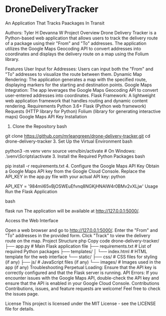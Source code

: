# DroneDeliveryTracker
An Application That Tracks Paackages In Transit

Authors:
Tyler H
Devanna W
Project Overview
Drone Delivery Tracker is a Python-based web application that allows users to track the delivery route of a package using their "From" and "To" addresses. The application utilizes the Google Maps Geocoding API to convert addresses into coordinates and displays the delivery route on a map using the Folium library.

Features
User Input for Addresses: Users can input both the "From" and "To" addresses to visualize the route between them.
Dynamic Map Rendering: The application generates a map with the specified route, displaying markers for the starting and destination points.
Google Maps Integration: The app leverages the Google Maps Geocoding API to convert user-entered addresses into coordinates.
Flask Framework: A lightweight web application framework that handles routing and dynamic content rendering.
Requirements
Python 3.6+
Flask (Python web framework)
Requests (HTTP library for Python)
Folium (library for generating interactive maps)
Google Maps API Key
Installation
1. Clone the Repository
bash

git clone https://github.com/mrleangreen/drone-delivery-tracker.git
cd drone-delivery-tracker
3. Set Up the Virtual Environment
bash
   
python3 -m venv venv
source venv/bin/activate   # On Windows: .\venv\Scripts\activate
3. Install the Required Python Packages
bash

pip install -r requirements.txt
4. Configure the Google Maps API Key
Obtain a Google Maps API key from the Google Cloud Console.
Replace the API_KEY in the app.py file with your actual API key:
python

API_KEY = '984mil65vBjOSWEuEfvnq8NGKjHNAIW4r0BMv2vXLjw'
Usage
Run the Flask Application

bash

flask run
The application will be available at http://127.0.0.1:5000/.

Access the Web Interface

Open a web browser and go to http://127.0.0.1:5000/.
Enter the "From" and "To" addresses in the provided form.
Click "Track" to view the delivery route on the map.
Project Structure
php
Copy code
drone-delivery-tracker/
├── app.py                # Main Flask application file
├── requirements.txt      # List of required Python packages
├── templates/
│   └── index.html        # HTML template for the web interface
└── static/
    ├── css/              # CSS files for styling (if any)
    ├── js/               # JavaScript files (if any)
    └── images/           # Images used in the app (if any)
Troubleshooting
Perpetual Loading: Ensure that the API key is correctly configured and that the Flask server is running.
API Errors: If you encounter issues with the Google Maps API, double-check the API key and ensure that the API is enabled in your Google Cloud Console.
Contributions
Contributions, issues, and feature requests are welcome! Feel free to check the issues page.

License
This project is licensed under the MIT License - see the LICENSE file for details.
